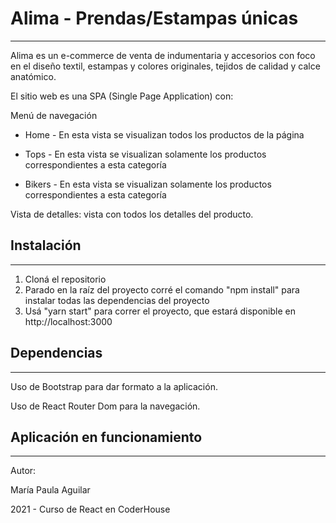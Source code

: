 # Alima - Prendas/Estampas únicas

------

Alima es un e-commerce de venta de indumentaria y accesorios con foco en el diseño textil, estampas y colores originales, tejidos de calidad y calce anatómico.

El sitio web es una SPA (Single Page Application) con:

Menú de navegación 

- Home - En esta vista se visualizan todos los productos de la página

- Tops - En esta vista se visualizan solamente los productos correspondientes a esta categoría

- Bikers - En esta vista se visualizan solamente los productos correspondientes a esta categoría

Vista de detalles: vista con todos los detalles del producto.

## Instalación

------

1. Cloná el repositorio
2. Parado en la raíz del proyecto corré el comando "npm install" para instalar todas las dependencias del proyecto
3. Usá "yarn start" para correr el proyecto, que estará disponible en http://localhost:3000

## Dependencias

------

Uso de Bootstrap para dar formato a la aplicación.

Uso de React Router Dom para la navegación.

## Aplicación en funcionamiento

------



Autor:

María Paula Aguilar

2021 - Curso de React en CoderHouse


